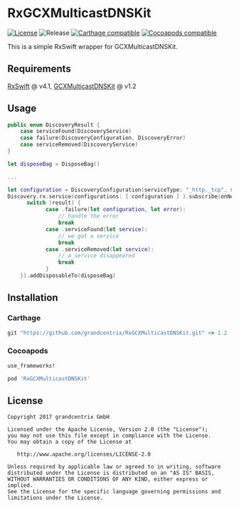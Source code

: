 # RxGCXMulticastDNSKit
[![License](https://img.shields.io/badge/License-Apache%202.0-blue.svg)](https://opensource.org/licenses/Apache-2.0) ![Release](https://img.shields.io/github/release/grandcentrix/RxGCXMulticastDNSKit.svg) [![Carthage compatible](https://img.shields.io/badge/Carthage-compatible-4BC51D.svg?style=flat)](https://github.com/Carthage/Carthage) [![Cocoapods compatible](https://img.shields.io/cocoapods/v/RxGCXMulticastDNSKit.svg)](https://cocoapods.org/)

This is a simple RxSwift wrapper for GCXMulticastDNSKit.

## Requirements

[RxSwift](https://github.com/ReactiveX/RxSwift) @ v4.1, [GCXMulticastDNSKit](https://github.com/grandcentrix/GCXMulticastDNSKit) @ v1.2

## Usage
```swift
public enum DiscoveryResult {
    case serviceFound(DiscoveryService)
    case failure(DiscoveryConfiguration, DiscoveryError)
    case serviceRemoved(DiscoveryService)
}
```

```swift
let disposeBag = DisposeBag()

...

let configuration = DiscoveryConfiguration(serviceType: "_http._tcp", serviceNamePrefix: "GCXDNSKitTest")
Discovery.rx.service(configurations: [ configuration ] ).subscribe(onNext: { result in
	  switch (result) {
            case .failure(let configuration, let error):
            	// handle the error
                break
            case .serviceFound(let service):
            	// we got a service
                break
            case .serviceRemoved(let service):
            	// a service disappeared
                break
            }
    }).addDisposableTo(disposeBag)

```

## Installation

### Carthage
```ruby
git "https://github.com/grandcentrix/RxGCXMulticastDNSKit.git" ~> 1.2

```

### Cocoapods

```ruby
use_frameworks!

pod 'RxGCXMulticastDNSKit'

```

## License

```
Copyright 2017 grandcentrix GmbH

Licensed under the Apache License, Version 2.0 (the "License");
you may not use this file except in compliance with the License.
You may obtain a copy of the License at

   http://www.apache.org/licenses/LICENSE-2.0

Unless required by applicable law or agreed to in writing, software
distributed under the License is distributed on an "AS IS" BASIS,
WITHOUT WARRANTIES OR CONDITIONS OF ANY KIND, either express or implied.
See the License for the specific language governing permissions and
limitations under the License.
```